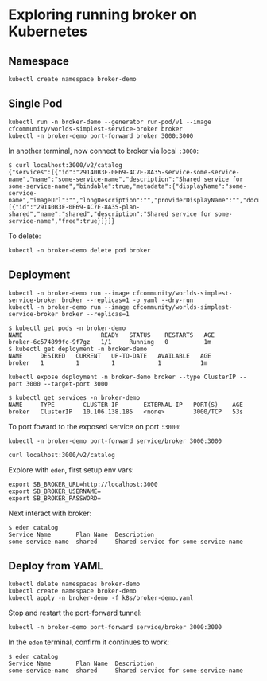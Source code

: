 # Exploring running broker on Kubernetes

## Namespace

```plain
kubectl create namespace broker-demo
```

## Single Pod

```plain
kubectl run -n broker-demo --generator run-pod/v1 --image cfcommunity/worlds-simplest-service-broker broker
kubectl -n broker-demo port-forward broker 3000:3000
```

In another terminal, now connect to broker via local `:3000`:

```plain
$ curl localhost:3000/v2/catalog
{"services":[{"id":"29140B3F-0E69-4C7E-8A35-service-some-service-name","name":"some-service-name","description":"Shared service for some-service-name","bindable":true,"metadata":{"displayName":"some-service-name","imageUrl":"","longDescription":"","providerDisplayName":"","documentationUrl":"","supportUrl":""},"plans":[{"id":"29140B3F-0E69-4C7E-8A35-plan-shared","name":"shared","description":"Shared service for some-service-name","free":true}]}]}
```

To delete:

```plain
kubectl -n broker-demo delete pod broker
```

## Deployment

```plain
kubectl -n broker-demo run --image cfcommunity/worlds-simplest-service-broker broker --replicas=1 -o yaml --dry-run
kubectl -n broker-demo run --image cfcommunity/worlds-simplest-service-broker broker --replicas=1
```

```plain
$ kubectl get pods -n broker-demo
NAME                      READY   STATUS    RESTARTS   AGE
broker-6c574899fc-9f7gz   1/1     Running   0          1m
$ kubectl get deployment -n broker-demo
NAME     DESIRED   CURRENT   UP-TO-DATE   AVAILABLE   AGE
broker   1         1         1            1           1m
```

```plain
kubectl expose deployment -n broker-demo broker --type ClusterIP --port 3000 --target-port 3000
```

```plain
$ kubectl get services -n broker-demo
NAME     TYPE        CLUSTER-IP       EXTERNAL-IP   PORT(S)    AGE
broker   ClusterIP   10.106.138.185   <none>        3000/TCP   53s
```

To port foward to the exposed service on port `:3000`:

```plain
kubectl -n broker-demo port-forward service/broker 3000:3000
```

```plain
curl localhost:3000/v2/catalog
```

Explore with `eden`, first setup env vars:

```plain
export SB_BROKER_URL=http://localhost:3000
export SB_BROKER_USERNAME=
export SB_BROKER_PASSWORD=
```

Next interact with broker:

```plain
$ eden catalog
Service Name       Plan Name  Description
some-service-name  shared     Shared service for some-service-name
```

## Deploy from YAML

```plain
kubectl delete namespaces broker-demo
kubectl create namespace broker-demo
kubectl apply -n broker-demo -f k8s/broker-demo.yaml
```

Stop and restart the port-forward tunnel:

```plain
kubectl -n broker-demo port-forward service/broker 3000:3000
```

In the `eden` terminal, confirm it continues to work:

```plain
$ eden catalog
Service Name       Plan Name  Description
some-service-name  shared     Shared service for some-service-name
```
